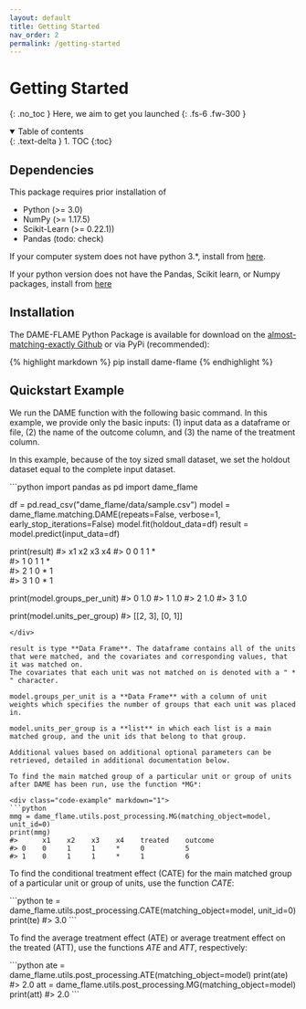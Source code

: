 ```yaml
---
layout: default
title: Getting Started
nav_order: 2
permalink: /getting-started
---
```

# Getting Started
{: .no_toc }
Here, we aim to get you launched
{: .fs-6 .fw-300 }

<details open markdown="block">
  <summary>
    Table of contents
  </summary>
  {: .text-delta }
1. TOC
{:toc}
</details>

## Dependencies
This package requires prior installation of
- Python (>= 3.0)
- NumPy (>= 1.17.5)
- Scikit-Learn (>= 0.22.1))
- Pandas (todo: check)

If your computer system does not have python 3.*, install from [here](https://www.python.org/downloads/).

If your python version does not have the Pandas, Scikit learn, or Numpy packages, install from [here](https://packaging.python.org/tutorials/installing-packages/)

## Installation
The DAME-FLAME Python Package is available for download on the [almost-matching-exactly Github](https://github.com/almost-matching-exactly/DAME-FLAME-Python-Package) 
or via PyPi (recommended):

{% highlight markdown %}
pip install dame-flame
{% endhighlight %}

## Quickstart Example

We run the DAME function with the following basic command. In this example, we provide only the basic inputs: (1) input data as a dataframe or file, (2) the name of the outcome column, and (3) the name of the treatment column.

In this example, because of the toy sized small dataset, we set the holdout dataset equal to the complete input dataset.

<div class="code-example" markdown="1">
```python
import pandas as pd
import dame_flame

df = pd.read_csv("dame_flame/data/sample.csv")
model = dame_flame.matching.DAME(repeats=False, verbose=1, early_stop_iterations=False)
model.fit(holdout_data=df)
result = model.predict(input_data=df)

print(result)
#>    x1   x2   x3   x4
#> 0   0   1    1    *     
#> 1   0   1    1    *     
#> 2   1   0    *    1     
#> 3   1   0    *    1   

print(model.groups_per_unit)
#> 0    1.0
#> 1    1.0
#> 2    1.0
#> 3    1.0

print(model.units_per_group)
#> [[2, 3], [0, 1]]
```
</div>

result is type **Data Frame**. The dataframe contains all of the units that were matched, and the covariates and corresponding values, that it was matched on. 
The covariates that each unit was not matched on is denoted with a " * " character.

model.groups_per_unit is a **Data Frame** with a column of unit weights which specifies the number of groups that each unit was placed in. 

model.units_per_group is a **list** in which each list is a main matched group, and the unit ids that belong to that group.

Additional values based on additional optional parameters can be retrieved, detailed in additional documentation below. 

To find the main matched group of a particular unit or group of units after DAME has been run, use the function *MG*:

<div class="code-example" markdown="1">
```python
mmg = dame_flame.utils.post_processing.MG(matching_object=model, unit_id=0)
print(mmg)
#>      x1    x2    x3    x4    treated    outcome
#> 0    0     1     1     *     0          5
#> 1    0     1     1     *     1          6
```
</div>

To find the conditional treatment effect (CATE) for the main matched group of a particular unit or group of units, use the function *CATE*:

<div class="code-example" markdown="1">
```python
te = dame_flame.utils.post_processing.CATE(matching_object=model, unit_id=0)
print(te)
#> 3.0
```
</div>

To find the average treatment effect (ATE) or average treatment effect on the treated (ATT), use the functions *ATE* and *ATT*, respectively:

<div class="code-example" markdown="1">
```python
ate = dame_flame.utils.post_processing.ATE(matching_object=model)
print(ate)
#> 2.0
att = dame_flame.utils.post_processing.MG(matching_object=model)
print(att)
#> 2.0
```
</div>